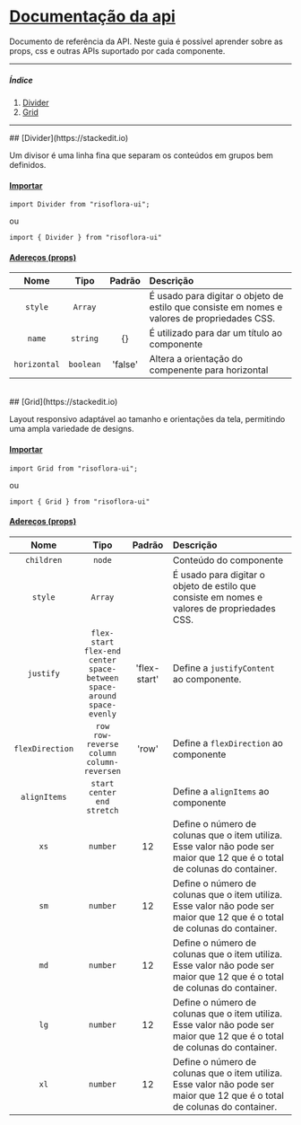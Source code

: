 # [Documentação da api](https://stackedit.io)
Documento de referência da API. Neste guia é possível aprender sobre as props, css e outras APIs suportado por cada componente.

*******
##### Índice
 1. [Divider](#divider)
 1. [Grid](#grid)
*******

<div id='divider'/>
## [Divider](https://stackedit.io)

Um divisor é uma linha fina que separam os conteúdos em grupos bem definidos.

#### [Importar](https://stackedit.io)

```
import Divider from "risoflora-ui";
```
ou
````
import { Divider } from "risoflora-ui"
````

#### [Adereços (props)](https://stackedit.io)

| Nome  |Tipo  |Padrão |Descrição|
|:-----:|:----:|:-----:|:--------|
|`style`|`Array`||É usado para digitar o objeto de estilo que consiste em nomes e valores de propriedades CSS.|
|`name`|`string`|{}|É utilizado para dar um título ao componente|
|`horizontal`|`boolean`|'false'|Altera a orientação do compenente para horizontal|
<br />

<div id='grid'/>
## [Grid](https://stackedit.io)

Layout responsivo adaptável ao tamanho e orientações da tela, permitindo uma ampla variedade de designs.

#### [Importar](https://stackedit.io)

```
import Grid from "risoflora-ui";
```
ou
````
import { Grid } from "risoflora-ui"
````

#### [Adereços (props)](https://stackedit.io)

| Nome  |Tipo  |Padrão |Descrição|
|:-----:|:----:|:-----:|:--------|
|`children`|`node`||Conteúdo do componente|
|`style`|`Array`||É usado para digitar o objeto de estilo que consiste em nomes e valores de propriedades CSS.|
|`justify`|`flex-start`<br/>`flex-end`<br/>`center`<br/>`space-between`<br/>`space-around`<br/>`space-evenly`|'flex-start'|Define a `justifyContent` ao componente.|
|`flexDirection`|`row`<br/>`row-reverse`<br/>`column`<br/>`column-reversen`|'row'|Define a `flexDirection` ao componente|
|`alignItems`|`start`<br/>`center`<br/>`end`<br/>`stretch`||Define a `alignItems` ao componente|
|`xs`|`number`|12|Define o número de colunas que o item utiliza. Esse valor não pode ser maior que 12 que é o total de colunas do container.|
|`sm`|`number`|12|Define o número de colunas que o item utiliza. Esse valor não pode ser maior que 12 que é o total de colunas do container.|
|`md`|`number`|12|Define o número de colunas que o item utiliza. Esse valor não pode ser maior que 12 que é o total de colunas do container.|
|`lg`|`number`|12|Define o número de colunas que o item utiliza. Esse valor não pode ser maior que 12 que é o total de colunas do container.|
|`xl`|`number`|12|Define o número de colunas que o item utiliza. Esse valor não pode ser maior que 12 que é o total de colunas do container.|
